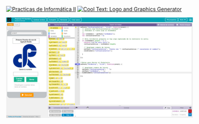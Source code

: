 <a href="https://cooltext.com"><img src="https://images.cooltext.com/5262876.png" width="1024" height="79" alt="Practicas de Informática II" /></a>
<a href="http://cooltext.com" target="_top"><img src="https://cooltext.com/images/ct_pixel.gif" width="80" height="15" alt="Cool Text: Logo and Graphics Generator" border="0" /></a>


![](CodeAppLab.png)

